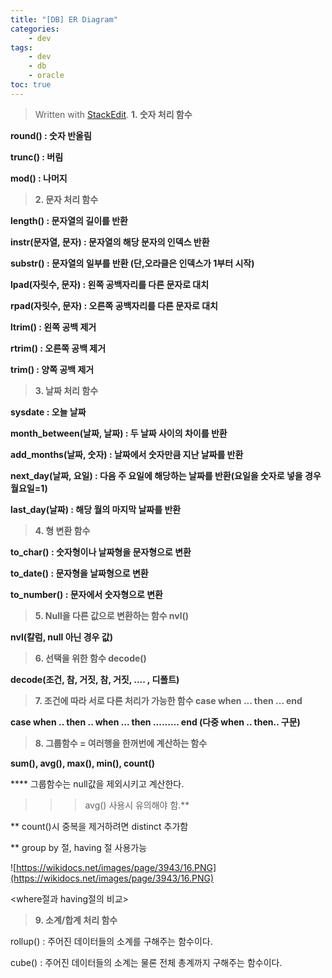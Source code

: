 ```yaml
---
title: "[DB] ER Diagram"
categories:
    - dev
tags:
    - dev
    - db
    - oracle
toc: true
---
```



> Written with [StackEdit](https://stackedit.io/).
> **1. 숫자 처리 함수**

**round() : 숫자 반올림**

**trunc() : 버림**

**mod() : 나머지**

> **2. 문자 처리 함수**

**length() : 문자열의 길이를 반환**

**instr(문자열, 문자) : 문자열의 해당 문자의 인덱스 반환**

**substr() : 문자열의 일부를 반환 (단,오라클은 인덱스가 1부터 시작)**

**lpad(자릿수, 문자) : 왼쪽 공백자리를 다른 문자로 대치**

**rpad(자릿수, 문자) : 오른쪽 공백자리를 다른 문자로 대치**

**ltrim() : 왼쪽 공백 제거**

**rtrim() : 오른쪽 공백 제거**

**trim() : 양쪽 공백 제거**

> **3. 날짜 처리 함수**

**sysdate : 오늘 날짜**

**month_between(날짜, 날짜) : 두 날짜 사이의 차이를 반환**

**add_months(날짜, 숫자) : 날짜에서 숫자만큼 지난 날짜를 반환**

**next_day(날짜, 요일) : 다음 주 요일에 해당하는 날짜를 반환(요일을 숫자로 넣을 경우 월요일=1)**

**last_day(날짜) : 해당 월의 마지막 날짜를 반환**

> **4. 형 변환 함수**

**to_char() : 숫자형이나 날짜형을 문자형으로 변환**

**to_date() : 문자형을 날짜형으로 변환**

**to_number() : 문자에서 숫자형으로 변환**

> **5. Null을 다른 값으로 변환하는 함수 nvl()**

**nvl(칼럼, null 아닌 경우 값)**

> **6. 선택을 위한 함수 decode()**

**decode(조건, 참, 거짓, 참, 거짓, .... , 디폴트)**

> **7. 조건에 따라 서로 다른 처리가 가능한 함수 case when ... then ... end**

**case when .. then .. when ... then ......... end (다중 when .. then.. 구문)**

> **8. 그룹함수 = 여러행을 한꺼번에 계산하는 함수**

**sum(), avg(), max(), min(), count()**

**** 그룹함수는 null값을 제외시키고 계산한다.

> > > avg() 사용시 유의해야 함.**

** count()시 중복을 제거하려면 distinct 추가함

** group by 절, having 절 사용가능

![https://wikidocs.net/images/page/3943/16.PNG](https://wikidocs.net/images/page/3943/16.PNG)

<where절과 having절의 비교>

> **9. 소계/합계 처리 함수**

rollup() : 주어진 데이터들의 소계를 구해주는 함수이다.

cube() : 주어진 데이터들의 소계는 물론 전체 총계까지 구해주는 함수이다.
<!--stackedit_data:
eyJoaXN0b3J5IjpbNjE4Njc0MjQwXX0=
-->